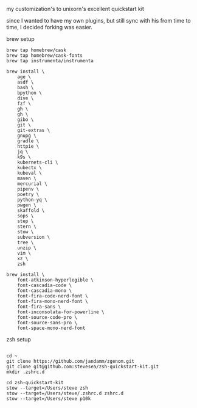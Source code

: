 my customization's to unixorn's excellent quickstart kit

since I wanted to have my own plugins, but still sync with his
from time to time, I decided forking was easier.

brew setup
```shell
brew tap homebrew/cask
brew tap homebrew/cask-fonts
brew tap instrumenta/instrumenta

brew install \
    age \
    asdf \
    bash \
    bpython \
    dive \
    fzf \
    gh \
    gh \
    gibo \
    git \
    git-extras \
    gnupg \
    gradle \
    httpie \
    jq \
    k9s \
    kubernets-cli \
    kubectx \
    kubeval \
    maven \
    mercurial \
    pipenv \
    poetry \
    python-yq \
    pwgen \
    skaffold \
    sops \
    step \
    stern \
    stow \
    subversion \
    tree \
    unzip \
    vim \
    xz \
    zsh

brew install \
    font-atkinson-hyperlegible \
    font-cascadia-code \
    font-cascadia-mono \
    font-fira-code-nerd-font \
    font-fira-mono-nerd-font \
    font-fira-sans \
    font-inconsolata-for-powerline \
    font-source-code-pro \
    font-source-sans-pro \
    font-space-mono-nerd-font
```

zsh setup

```shell

cd ~
git clone https://github.com/jandamm/zgenom.git
git clone git@github.com:stevesea/zsh-quickstart-kit.git
mkdir .zshrc.d

cd zsh-quickstart-kit
stow --target=/Users/steve zsh
stow --target=/Users/steve/.zshrc.d zshrc.d
stow --target=/Users/steve p10k
```
